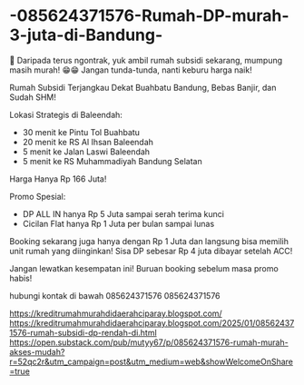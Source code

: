 # -085624371576-Rumah-DP-murah-3-juta-di-Bandung-
📢 Daripada terus ngontrak, yuk ambil rumah subsidi sekarang, mumpung masih murah! 😁😁 Jangan tunda-tunda, nanti keburu harga naik!

Rumah Subsidi Terjangkau Dekat Buahbatu Bandung, Bebas Banjir, dan Sudah SHM!

Lokasi Strategis di Baleendah:
- 30 menit ke Pintu Tol Buahbatu
- 20 menit ke RS Al Ihsan Baleendah
- 5 menit ke Jalan Laswi Baleendah
- 5 menit ke RS Muhammadiyah Bandung Selatan

Harga Hanya Rp 166 Juta!

Promo Spesial:
- DP ALL IN hanya Rp 5 Juta sampai serah terima kunci
- Cicilan Flat hanya Rp 1 Juta per bulan sampai lunas

Booking sekarang juga hanya dengan Rp 1 Juta dan langsung bisa memilih unit rumah yang diinginkan! Sisa DP sebesar Rp 4 juta dibayar setelah ACC!

Jangan lewatkan kesempatan ini! Buruan booking sebelum masa promo habis!

hubungi kontak di bawah
085624371576
085624371576

https://kreditrumahmurahdidaerahciparay.blogspot.com/
https://kreditrumahmurahdidaerahciparay.blogspot.com/2025/01/085624371576-rumah-subsidi-dp-rendah-di.html
https://open.substack.com/pub/mutyy67/p/085624371576-rumah-murah-akses-mudah?r=52qc2r&utm_campaign=post&utm_medium=web&showWelcomeOnShare=true

